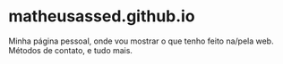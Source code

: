 # matheusassed.github.io
Minha página pessoal, onde vou mostrar o que tenho feito na/pela web.
Métodos de contato, e tudo mais.
